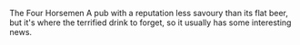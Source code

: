 The Four Horsemen A pub with a reputation less savoury than its flat beer, but it's where the terrified drink to forget, so it usually has some interesting news.